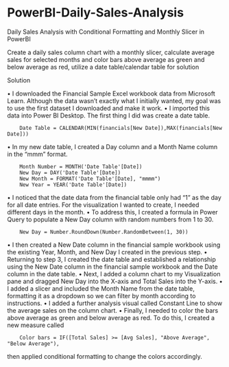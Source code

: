 # PowerBI-Daily-Sales-Analysis
Daily Sales Analysis with Conditional Formatting and Monthly Slicer in PowerBI

Create a daily sales column chart with a monthly slicer, calculate average sales for selected months and color bars above average as green and below average as red, utilize a date table/calendar table for solution

Solution

•	I downloaded the Financial Sample Excel workbook data from Microsoft Learn. Although the data wasn’t exactly what I initially wanted, my goal was to use the first dataset I downloaded and make it work.
•	I imported this data into Power BI Desktop. The first thing I did was create a date table.

        Date Table = CALENDAR(MIN(financials[New Date]),MAX(financials[New Date]))

•	In my new date table, I created a Day column and a Month Name column in the “mmm” format.

        Month Number = MONTH('Date Table'[Date])
        New Day = DAY('Date Table'[Date])
        New Month = FORMAT('Date Table'[Date], "mmmm")
        New Year = YEAR('Date Table'[Date])

•	I noticed that the date data from the financial table only had “1” as the day for all date entries. For the visualization I wanted to create, I needed different days in the month.
•	To address this, I created a formula in Power Query to populate a New Day column with random numbers from 1 to 30.

        New Day = Number.RoundDown(Number.RandomBetween(1, 30))

•	I then created a New Date column in the financial sample workbook using the existing Year, Month, and New Day I created in the previous step.
•	Returning to step 3, I created the date table and established a relationship using the New Date column in the financial sample workbook and the Date column in the date table.
•	Next, I added a column chart to my Visualization pane and dragged New Day into the X-axis and Total Sales into the Y-axis.
•	I added a slicer and included the Month Name from the date table, formatting it as a dropdown so we can filter by month according to instructions.
•	I added a further analysis visual called Constant Line to show the average sales on the column chart.
•	Finally, I needed to color the bars above average as green and below average as red. To do this, I created a new measure called 

        Color bars = IF([Total Sales] >= [Avg Sales], "Above Average", "Below Average"), 

then applied conditional formatting to change the colors accordingly.

